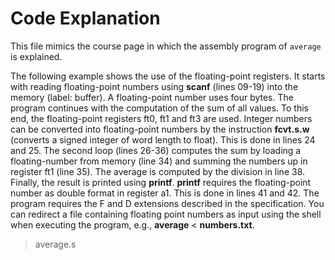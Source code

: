 # Code Explanation 

This file mimics the course page in which the assembly program of `average` is explained.

The following example shows the use of the floating-point registers. It starts with reading floating-point numbers using __scanf__ (lines 09-19) into the memory (label: buffer). A floating-point number uses four bytes. The program continues with the computation of the sum of all values. To this end, the floating-point registers ft0, ft1 and ft3 are used. Integer numbers can be converted into floating-point numbers by the instruction __fcvt.s.w__ (converts a signed integer of word length to float). This is done in lines 24 and 25. The second loop (lines 26-36) computes the sum by loading a floating-number from memory (line 34) and summing the numbers up in register ft1 (line 35). The average is computed by the division in line 38. Finally, the result is printed using __printf__. __printf__ requires the floating-point number as double format in register a1. This is done in lines 41 and 42. The program requires the F and D extensions described in the specification. You can redirect a file containing floating point numbers as input using the shell when executing the program, e.g., __average__ < __numbers.txt__.

> average.s